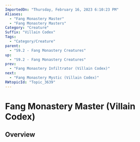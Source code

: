 ```yaml
---
ImportedOn: "Thursday, February 16, 2023 6:10:23 PM"
Aliases:
  - "Fang Monastery Master"
  - "Fang Monastery Masters"
Category: "Creature"
Suffix: "Villain Codex"
Tags:
  - "Category/Creature"
parent:
  - "S9.2 - Fang Monastery Creatures"
up:
  - "S9.2 - Fang Monastery Creatures"
prev:
  - "Fang Monastery Infiltrator (Villain Codex)"
next:
  - "Fang Monastery Mystic (Villain Codex)"
RWtopicId: "Topic_3639"
---
```

# Fang Monastery Master (Villain Codex)
## Overview
